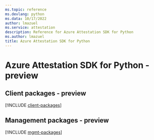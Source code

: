 ```yaml
---
ms.topic: reference
ms.devlang: python
ms.data: 10/17/2022
author: lmazuel
ms.service: attestation
description: Reference for Azure Attestation SDK for Python
ms.author: lmazuel
title: Azure Attestation SDK for Python
---
```

# Azure Attestation SDK for Python - preview

## Client packages - preview
[!INCLUDE [client-packages](attestation-client-index.md)]
## Management packages - preview
[!INCLUDE [mgmt-packages](attestation-mgmt-index.md)]
